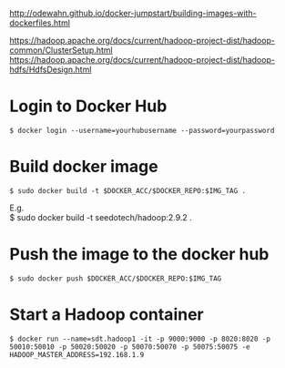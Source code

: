 http://odewahn.github.io/docker-jumpstart/building-images-with-dockerfiles.html

https://hadoop.apache.org/docs/current/hadoop-project-dist/hadoop-common/ClusterSetup.html
https://hadoop.apache.org/docs/current/hadoop-project-dist/hadoop-hdfs/HdfsDesign.html

# Login to Docker Hub
    $ docker login --username=yourhubusername --password=yourpassword

# Build docker image
    $ sudo docker build -t $DOCKER_ACC/$DOCKER_REPO:$IMG_TAG .
E.g.    
    $ sudo docker build -t seedotech/hadoop:2.9.2 .

# Push the image to the docker hub
    $ sudo docker push $DOCKER_ACC/$DOCKER_REPO:$IMG_TAG

# Start a Hadoop container
    $ docker run --name=sdt.hadoop1 -it -p 9000:9000 -p 8020:8020 -p 50010:50010 -p 50020:50020 -p 50070:50070 -p 50075:50075 -e HADOOP_MASTER_ADDRESS=192.168.1.9  
